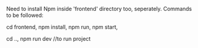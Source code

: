 Need to install Npm inside 'frontend' directory too, seperately. Commands to be followed:

cd frontend,
npm install,
npm run,
npm start,

cd ..,
npm run dev //to run project

